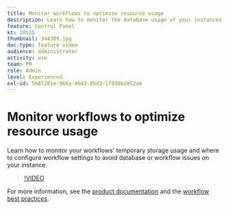 ```yaml
---
title: Monitor workflows to optimize resource usage
description: Learn how to monitor the database usage of your instances.
feature: Control Panel
kt: 10525
thumbnail: 344309.jpg
doc-type: feature video
audience: administrator
activity: use
team: PM
role: Admin
level: Experienced
exl-id: 5687281e-966a-4643-8bd3-1f930b2e52a4
---
```

# Monitor workflows to optimize resource usage 

Learn how to monitor your workflows' temporary storage usage and where to configure workflow settings to avoid database or workflow issues on your instance.

>[!VIDEO](https://video.tv.adobe.com/v/344309/?quality=12)

For more information, see the [product documentation](https://experienceleague.adobe.com/docs/control-panel/using/performance-monitoring/database-monitoring/workflow-monitoring.html?lang=en) and the [workflow best practices](https://experienceleague.adobe.com/docs/campaign-classic/using/automating-with-workflows/introduction/workflow-best-practices.html?lang=en).
